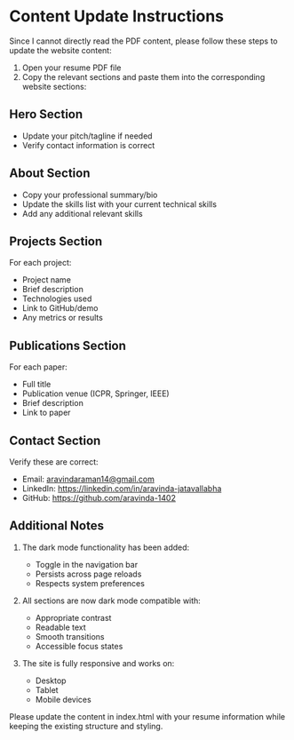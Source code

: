 # Content Update Instructions

Since I cannot directly read the PDF content, please follow these steps to update the website content:

1. Open your resume PDF file
2. Copy the relevant sections and paste them into the corresponding website sections:

## Hero Section
- Update your pitch/tagline if needed
- Verify contact information is correct

## About Section
- Copy your professional summary/bio
- Update the skills list with your current technical skills
- Add any additional relevant skills

## Projects Section
For each project:
- Project name
- Brief description
- Technologies used
- Link to GitHub/demo
- Any metrics or results

## Publications Section
For each paper:
- Full title
- Publication venue (ICPR, Springer, IEEE)
- Brief description
- Link to paper

## Contact Section
Verify these are correct:
- Email: aravindaraman14@gmail.com
- LinkedIn: https://linkedin.com/in/aravinda-jatavallabha
- GitHub: https://github.com/aravinda-1402

## Additional Notes
1. The dark mode functionality has been added:
   - Toggle in the navigation bar
   - Persists across page reloads
   - Respects system preferences

2. All sections are now dark mode compatible with:
   - Appropriate contrast
   - Readable text
   - Smooth transitions
   - Accessible focus states

3. The site is fully responsive and works on:
   - Desktop
   - Tablet
   - Mobile devices

Please update the content in index.html with your resume information while keeping the existing structure and styling. 